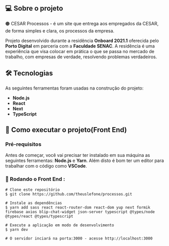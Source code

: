 ## 💻 Sobre o projeto

🟠 CESAR Processos - é um site que entrega aos empregados da CESAR, de forma simples e clara, os processos da empresa.

Projeto desenvolvido durante a residência **Onboard 2021.1** oferecida pelo **Porto Digital** em parceria com a **Faculdade SENAC**. A residência é uma experiência que visa colocar em prática o que se passa no mercado de trabalho, com empresas de verdade, resolvendo problemas verdadeiros.

## 🛠️ Tecnologias

As seguintes ferramentas foram usadas na construção do projeto:

- **Node.js**
- **React**
- **Next**
- **TypeScript**

## 🚀 Como executar o projeto(Front End)

### Pré-requisitos

Antes de começar, você vai precisar ter instalado em sua máquina as seguintes ferramentas: **Node.js** e **Yarn**. Além disto é bom ter um editor para trabalhar com o código como **VSCode**.

### 🎲 Rodando o Front End :

```
# Clone este repositório
$ git clone https://github.com/theuslefone/processos.git

# Instale as dependências
$ yarn add sass react react-router-dom react-dom yup next formik firebase axios blip-chat-widget json-server typescript @types/node @types/react @types/typescript

# Execute a aplicação em modo de desenvolvimento
$ yarn dev

# O servidor inciará na porta:3000 - acesse http://localhost:3000 
```


